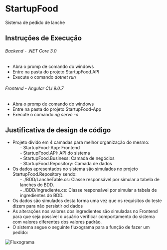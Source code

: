 # StartupFood
Sistema de pedido de lanche

## Instruções de Execução

###### Backend - .NET Core 3.0

 - Abra o promp de comando do windows
 - Entre na pasta do projeto StartupFood.API
 - Execute o comando <i>dotnet run</i>

###### Frontend - Angular CLI 9.0.7

 - Abra o promp de comando do windows
 - Entre na pasta do projeto StartupFood-App
 - Execute o comando <i>ng serve -o</i>

 ## Justificativa de design de código

  - Projeto divido em 4 camadas para melhor organização do mesmo:
        <ul style="list-style: none">
        <li>- StartupFood-App: Frontend</li>
        <li>- StartupFood.API: API do sistema</li>
        <li>- StartupFood.Business: Camada de negócios</li>
        <li>- StartupFood.Repository: Camada de dados</li>
        </ul>
  - Os dados apresentados no sistema são simulados no projeto StartupFood.Repository sendo:
        <ul style="list-style: none">
        <li> - ./BDD/LancheTable.cs: Classe responsável por simular a tabela de lanches do BDD.</li>
        <li> - ./BDD/Ingrediente.cs: Classe responsável por simular a tabela de ingredientes do BDD.</li>
        </ul>
  - Os dados são simulados desta forma uma vez que os requisitos do teste dizem para não persistir od dados
  - As alterações nos valores dos ingredientes são simuladas no Frontend para que seja possível
    o usuário verificar comportamento do sistema com valores diferentes dos valores padrão.
  - O sistema segue o seguinte fluxograma para a função de fazer um pedido:

  ![Fluxograma](https://user-images.githubusercontent.com/40437558/77694804-71487c80-6f89-11ea-8245-250c69417a1d.jpg)